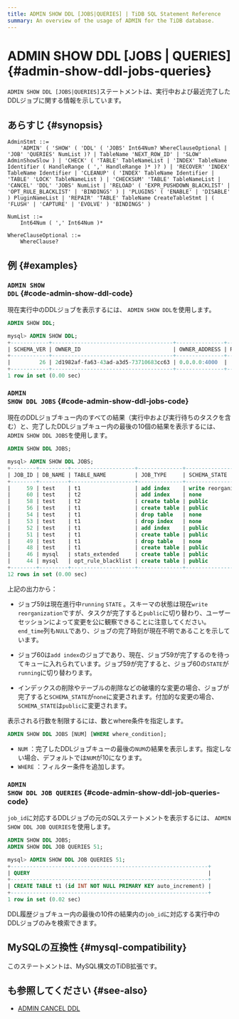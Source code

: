 ```yaml
---
title: ADMIN SHOW DDL [JOBS|QUERIES] | TiDB SQL Statement Reference
summary: An overview of the usage of ADMIN for the TiDB database.
---
```


# ADMIN SHOW DDL [JOBS | QUERIES] {#admin-show-ddl-jobs-queries}

`ADMIN SHOW DDL [JOBS|QUERIES]`ステートメントは、実行中および最近完了したDDLジョブに関する情報を示しています。

## あらすじ {#synopsis}

```ebnf+diagram
AdminStmt ::=
    'ADMIN' ( 'SHOW' ( 'DDL' ( 'JOBS' Int64Num? WhereClauseOptional | 'JOB' 'QUERIES' NumList )? | TableName 'NEXT_ROW_ID' | 'SLOW' AdminShowSlow ) | 'CHECK' ( 'TABLE' TableNameList | 'INDEX' TableName Identifier ( HandleRange ( ',' HandleRange )* )? ) | 'RECOVER' 'INDEX' TableName Identifier | 'CLEANUP' ( 'INDEX' TableName Identifier | 'TABLE' 'LOCK' TableNameList ) | 'CHECKSUM' 'TABLE' TableNameList | 'CANCEL' 'DDL' 'JOBS' NumList | 'RELOAD' ( 'EXPR_PUSHDOWN_BLACKLIST' | 'OPT_RULE_BLACKLIST' | 'BINDINGS' ) | 'PLUGINS' ( 'ENABLE' | 'DISABLE' ) PluginNameList | 'REPAIR' 'TABLE' TableName CreateTableStmt | ( 'FLUSH' | 'CAPTURE' | 'EVOLVE' ) 'BINDINGS' )

NumList ::=
    Int64Num ( ',' Int64Num )*

WhereClauseOptional ::=
    WhereClause?
```

## 例 {#examples}

### <code>ADMIN SHOW DDL</code> {#code-admin-show-ddl-code}

現在実行中のDDLジョブを表示するには、 `ADMIN SHOW DDL`を使用します。


```sql
ADMIN SHOW DDL;
```

```sql
mysql> ADMIN SHOW DDL;
+------------+--------------------------------------+---------------+--------------+--------------------------------------+-------+
| SCHEMA_VER | OWNER_ID                             | OWNER_ADDRESS | RUNNING_JOBS | SELF_ID                              | QUERY |
+------------+--------------------------------------+---------------+--------------+--------------------------------------+-------+
|         26 | 2d1982af-fa63-43ad-a3d5-73710683cc63 | 0.0.0.0:4000  |              | 2d1982af-fa63-43ad-a3d5-73710683cc63 |       |
+------------+--------------------------------------+---------------+--------------+--------------------------------------+-------+
1 row in set (0.00 sec)
```

### <code>ADMIN SHOW DDL JOBS</code> {#code-admin-show-ddl-jobs-code}

現在のDDLジョブキュー内のすべての結果（実行中および実行待ちのタスクを含む）と、完了したDDLジョブキュー内の最後の10個の結果を表示するには、 `ADMIN SHOW DDL JOBS`を使用します。


```sql
ADMIN SHOW DDL JOBS;
```

```sql
mysql> ADMIN SHOW DDL JOBS;
+--------+---------+--------------------+--------------+----------------------+-----------+----------+-----------+-----------------------------------------------------------------+---------+
| JOB_ID | DB_NAME | TABLE_NAME         | JOB_TYPE     | SCHEMA_STATE         | SCHEMA_ID | TABLE_ID | ROW_COUNT | CREATE_TIME         | START_TIME          | END_TIME            | STATE   |
+--------+---------+--------------------+--------------+----------------------+-----------+----------+-----------+---------------------+-------------------------------------------+---------+
|     59 | test    | t1                 | add index    | write reorganization |         1 |       55 |     88576 | 2020-08-17 07:51:58 | 2020-08-17 07:51:58 | NULL                | running |
|     60 | test    | t2                 | add index    | none                 |         1 |       57 |         0 | 2020-08-17 07:51:59 | 2020-08-17 07:51:59 | NULL                | none    |
|     58 | test    | t2                 | create table | public               |         1 |       57 |         0 | 2020-08-17 07:41:28 | 2020-08-17 07:41:28 | 2020-08-17 07:41:28 | synced  |
|     56 | test    | t1                 | create table | public               |         1 |       55 |         0 | 2020-08-17 07:41:02 | 2020-08-17 07:41:02 | 2020-08-17 07:41:02 | synced  |
|     54 | test    | t1                 | drop table   | none                 |         1 |       50 |         0 | 2020-08-17 07:41:02 | 2020-08-17 07:41:02 | 2020-08-17 07:41:02 | synced  |
|     53 | test    | t1                 | drop index   | none                 |         1 |       50 |         0 | 2020-08-17 07:35:44 | 2020-08-17 07:35:44 | 2020-08-17 07:35:44 | synced  |
|     52 | test    | t1                 | add index    | public               |         1 |       50 |    451010 | 2020-08-17 07:34:43 | 2020-08-17 07:34:43 | 2020-08-17 07:35:16 | synced  |
|     51 | test    | t1                 | create table | public               |         1 |       50 |         0 | 2020-08-17 07:34:02 | 2020-08-17 07:34:02 | 2020-08-17 07:34:02 | synced  |
|     49 | test    | t1                 | drop table   | none                 |         1 |       47 |         0 | 2020-08-17 07:34:02 | 2020-08-17 07:34:02 | 2020-08-17 07:34:02 | synced  |
|     48 | test    | t1                 | create table | public               |         1 |       47 |         0 | 2020-08-17 07:33:37 | 2020-08-17 07:33:37 | 2020-08-17 07:33:37 | synced  |
|     46 | mysql   | stats_extended     | create table | public               |         3 |       45 |         0 | 2020-08-17 06:42:38 | 2020-08-17 06:42:38 | 2020-08-17 06:42:38 | synced  |
|     44 | mysql   | opt_rule_blacklist | create table | public               |         3 |       43 |         0 | 2020-08-17 06:42:38 | 2020-08-17 06:42:38 | 2020-08-17 06:42:38 | synced  |
+--------+---------+--------------------+--------------+----------------------+-----------+----------+-----------+---------------------+---------------------+-------------------------------+
12 rows in set (0.00 sec)
```

上記の出力から：

-   ジョブ59は現在進行中`running` `STATE` 。スキーマの状態は現在`write reorganization`ですが、タスクが完了すると`public`に切り替わり、ユーザーセッションによって変更を公に観察できることに注意してください。 `end_time`列も`NULL`であり、ジョブの完了時刻が現在不明であることを示しています。

-   ジョブ60は`add index`のジョブであり、現在、ジョブ59が完了するのを待ってキューに入れられています。ジョブ59が完了すると、ジョブ60の`STATE`が`running`に切り替わります。

-   インデックスの削除やテーブルの削除などの破壊的な変更の場合、ジョブが完了すると`SCHEMA_STATE`が`none`に変更されます。付加的な変更の場合、 `SCHEMA_STATE`は`public`に変更されます。

表示される行数を制限するには、数とwhere条件を指定します。

```sql
ADMIN SHOW DDL JOBS [NUM] [WHERE where_condition];
```

-   `NUM` ：完了したDDLジョブキューの最後の`NUM`の結果を表示します。指定しない場合、デフォルトでは`NUM`が10になります。
-   `WHERE` ：フィルター条件を追加します。

### <code>ADMIN SHOW DDL JOB QUERIES</code> {#code-admin-show-ddl-job-queries-code}

`job_id`に対応するDDLジョブの元のSQLステートメントを表示するには、 `ADMIN SHOW DDL JOB QUERIES`を使用します。


```sql
ADMIN SHOW DDL JOBS;
ADMIN SHOW DDL JOB QUERIES 51;
```

```sql
mysql> ADMIN SHOW DDL JOB QUERIES 51;
+--------------------------------------------------------------+
| QUERY                                                        |
+--------------------------------------------------------------+
| CREATE TABLE t1 (id INT NOT NULL PRIMARY KEY auto_increment) |
+--------------------------------------------------------------+
1 row in set (0.02 sec)
```

DDL履歴ジョブキュー内の最後の10件の結果内の`job_id`に対応する実行中のDDLジョブのみを検索できます。

## MySQLの互換性 {#mysql-compatibility}

このステートメントは、MySQL構文のTiDB拡張です。

## も参照してください {#see-also}

-   [ADMIN CANCEL DDL](/sql-statements/sql-statement-admin-cancel-ddl.md)
